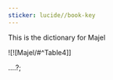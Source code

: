 ```yaml
---
sticker: lucide//book-key
---
```

This is the dictionary for Majel



![![Majel/#^Table4]]




....?;
